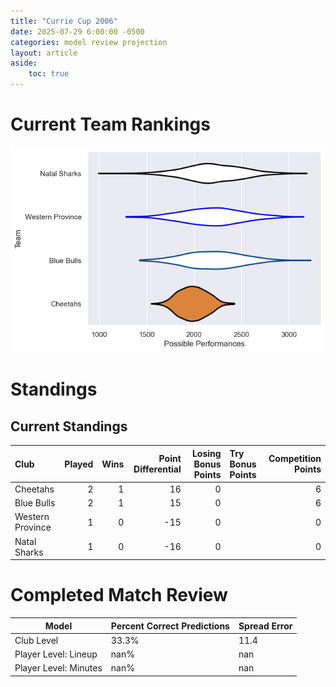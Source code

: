 ```yaml
---  
title: "Currie Cup 2006"  
date: 2025-07-29 6:00:00 -0500  
categories: model review projection  
layout: article  
aside:  
    toc: true  
---
```

# Current Team Rankings


![Club Rankings](plots/rankings_Currie_Cup_2006.png)
# Standings

## Current Standings


| Club             |   Played |   Wins |   Point Differential |   Losing Bonus Points | Try Bonus Points   |   Competition Points |
|:-----------------|---------:|-------:|---------------------:|----------------------:|:-------------------|---------------------:|
| Cheetahs         |        2 |      1 |                   16 |                     0 |                    |                    6 |
| Blue Bulls       |        2 |      1 |                   15 |                     0 |                    |                    6 |
| Western Province |        1 |      0 |                  -15 |                     0 |                    |                    0 |
| Natal Sharks     |        1 |      0 |                  -16 |                     0 |                    |                    0 |



# Completed Match Review


| Model | Percent Correct Predictions | Spread Error |
| ------ | ------ | ------ |
| Club Level | 33.3% | 11.4 |
| Player Level: Lineup | nan% | nan |
| Player Level: Minutes | nan% | nan |

